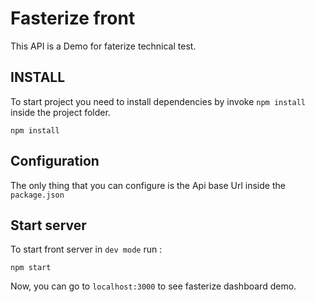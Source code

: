 # Fasterize front
This API is a Demo for faterize technical test.

## INSTALL
To start project you need to install dependencies by invoke `npm install` inside the project folder.
```
npm install
```

## Configuration
The only thing that you can configure is the Api base Url inside the `package.json`

## Start server
To start front server in `dev mode` run :
```
npm start
```

Now, you can go to `localhost:3000` to see fasterize dashboard demo.
